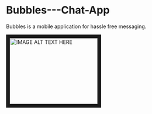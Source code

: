 # Bubbles---Chat-App
Bubbles is a mobile application for hassle free messaging.

<a href="http://www.youtube.com/watch?feature=player_embedded&v=NdKseZkJU3s
" target="YouTube video player"><img src="http://img.youtube.com/vi/NdKseZkJU3s/0.jpg" 
alt="IMAGE ALT TEXT HERE" width="240" height="180" border="10" /></a>

